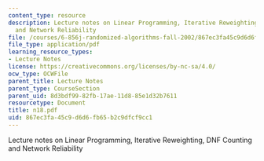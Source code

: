 ```yaml
---
content_type: resource
description: Lecture notes on Linear Programming, Iterative Reweighting, DNF Counting
  and Network Reliability
file: /courses/6-856j-randomized-algorithms-fall-2002/867ec3fa45c9d6d6fb65b2c9dfcf9cc1_n18.pdf
file_type: application/pdf
learning_resource_types:
- Lecture Notes
license: https://creativecommons.org/licenses/by-nc-sa/4.0/
ocw_type: OCWFile
parent_title: Lecture Notes
parent_type: CourseSection
parent_uid: 8d3bdf99-82fb-17ae-11d8-85e1d32b7611
resourcetype: Document
title: n18.pdf
uid: 867ec3fa-45c9-d6d6-fb65-b2c9dfcf9cc1
---
```

Lecture notes on Linear Programming, Iterative Reweighting, DNF Counting and Network Reliability